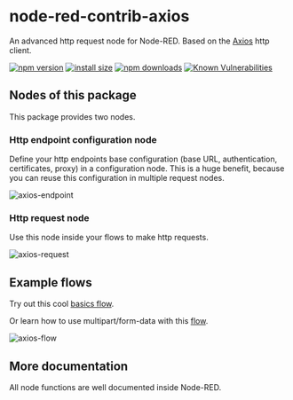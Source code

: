 # node-red-contrib-axios

An advanced http request node for Node-RED.
Based on the [Axios](https://www.npmjs.com/package/axios) http client.

[![npm version](https://img.shields.io/npm/v/node-red-contrib-axios.svg?style=flat-square)](https://www.npmjs.org/package/node-red-contrib-axios)
[![install size](https://img.shields.io/badge/dynamic/json?url=https://packagephobia.com/v2/api.json?p=node-red-contrib-axios&query=$.install.pretty&label=install%20size&style=flat-square)](https://packagephobia.now.sh/result?p=node-red-contrib-axios)
[![npm downloads](https://img.shields.io/npm/dm/node-red-contrib-axios.svg?style=flat-square)](https://npm-stat.com/charts.html?package=node-red-contrib-axios)
[![Known Vulnerabilities](https://snyk.io/test/npm/node-red-contrib-axios/badge.svg)](https://snyk.io/test/npm/node-red-contrib-axios)

## Nodes of this package

This package provides two nodes.

### Http endpoint configuration node

Define your http endpoints base configuration (base URL, authentication, certificates, proxy) in a configuration node.
This is a huge benefit, because you can reuse this configuration in multiple request nodes.

![axios-endpoint](https://raw.githubusercontent.com/steineey/node-red-contrib-axios/master/examples/axios-endpoint.png)

### Http request node

Use this node inside your flows to make http requests.

![axios-request](https://raw.githubusercontent.com/steineey/node-red-contrib-axios/master/examples/axios-request.png)

## Example flows

Try out this cool [basics flow](https://github.com/steineey/node-red-contrib-axios/blob/master/examples/basics.json).

Or learn how to use multipart/form-data with this [flow](https://github.com/steineey/node-red-contrib-axios/blob/master/examples/form-data.json).

![axios-flow](https://raw.githubusercontent.com/steineey/node-red-contrib-axios/master/examples/axios-flow.png)

## More documentation

All node functions are well documented inside Node-RED.
